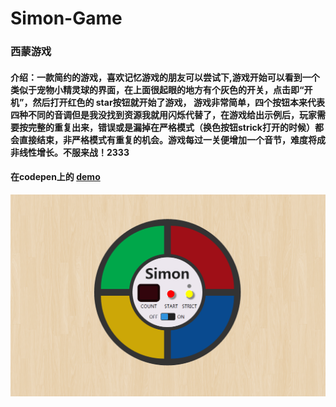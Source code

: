 # Simon-Game
### 西蒙游戏 
#### 介绍：一款简约的游戏，喜欢记忆游戏的朋友可以尝试下,游戏开始可以看到一个类似于宠物小精灵球的界面，在上面很起眼的地方有个灰色的开关，点击即“开机”，然后打开红色的 star按钮就开始了游戏， 游戏非常简单，四个按钮本来代表四种不同的音调但是我没找到资源我就用闪烁代替了，在游戏给出示例后，玩家需要按完整的重复出来，错误或是漏掉在严格模式（换色按钮strick打开的时候）都会直接结束，非严格模式有重复的机会。游戏每过一关便增加一个音节，难度将成非线性增长。不服来战！2333

#### 在codepen上的 [demo ](http://codepen.io/xiaopf/full/QdRNJq) 
<img src="https://github.com/xiaopf/Simon-Game/blob/master/simon-game.png?raw=true"><img>
